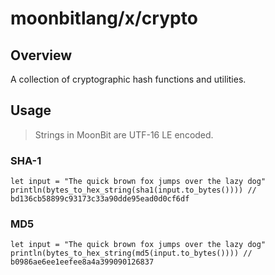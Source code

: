 # moonbitlang/x/crypto

## Overview

A collection of cryptographic hash functions and utilities.

## Usage

> Strings in MoonBit are UTF-16 LE encoded.

### SHA-1

```moonbit
let input = "The quick brown fox jumps over the lazy dog"
println(bytes_to_hex_string(sha1(input.to_bytes()))) // bd136cb58899c93173c33a90dde95ead0d0cf6df
```

### MD5

```moonbit
let input = "The quick brown fox jumps over the lazy dog"
println(bytes_to_hex_string(md5(input.to_bytes()))) // b0986ae6ee1eefee8a4a399090126837
```
